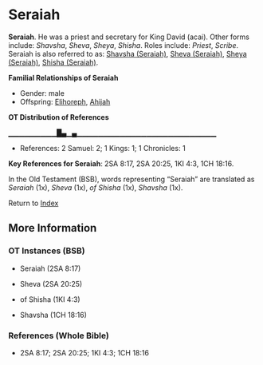 # Seraiah
**Seraiah**. 
He was a priest and secretary for King David (acai). 
Other forms include: 
*Shavsha*, *Sheva*, *Sheya*, *Shisha*. 
Roles include: 
_Priest_, _Scribe_. 
Seraiah is also referred to as: 
[Shavsha (Seraiah)](Shavsha.md), [Sheva (Seraiah)](Sheva.md), [Sheya (Seraiah)](Sheya.md), [Shisha (Seraiah)](Shisha.md). 




**Familial Relationships of Seraiah**


* Gender: male
* Offspring: [Elihoreph](Elihoreph.md), [Ahijah](Ahijah.md)


**OT Distribution of References**

▁▁▁▁▁▁▁▁▁█▄▁▄▁▁▁▁▁▁▁▁▁▁▁▁▁▁▁▁▁▁▁▁▁▁▁▁▁▁
* References: 2 Samuel: 2; 1 Kings: 1; 1 Chronicles: 1



**Key References for Seraiah**: 
2SA 8:17, 2SA 20:25, 1KI 4:3, 1CH 18:16. 


In the Old Testament (BSB), words representing “Seraiah” are translated as 
*Seraiah* (1x), *Sheva* (1x), *of Shisha* (1x), *Shavsha* (1x). 




Return to [Index](00-Index.md)

## More Information

### OT Instances (BSB)

* Seraiah (2SA 8:17)

* Sheva (2SA 20:25)

* of Shisha (1KI 4:3)

* Shavsha (1CH 18:16)



### References (Whole Bible)

* 2SA 8:17; 2SA 20:25; 1KI 4:3; 1CH 18:16



